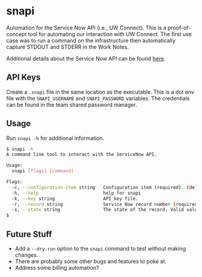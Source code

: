 # snapi

Automation for the Service Now API (i.e., UW Connect). This is a proof-of-concept tool for automating our interaction with UW Connect. The first use case was to run a command on the infrastructure then automatically capture STDOUT and STDERR in the Work Notes.

Additional details about the Service Now API can be found [here](https://uwconnect.uw.edu/kb_view.do?sysparm_article=KB0025022).

## API Keys

Create a `.snapi` file in the same location as the executable. This is a dot env file with the `SNAPI_USERNAME` and `SNAPI_PASSWORD` variables. The credentials can be found in the team shared password manager.

## Usage

Run `snapi -h` for additional information.

```bash
$ snapi -h
A command line tool to interact with the ServiceNow API.

Usage:
  snapi [flags] [command]

Flags:
  -c, --configuration-item string   Configuration item (required). (default "hyak")
  -h, --help                        help for snapi
  -k, --key string                  API key file.
  -r, --record string               Service Now record number (required). Only REQs, CHGs, and INCs supported.
  -s, --state string                The state of the record. Valid values are (o)pen or (r)esolved. (default "open")
$ 
```

## Future Stuff

* Add a `--dry-run` option to the `snapi` command to test without making changes.
* There are probably some other bugs and features to poke at.
* Address some billing automation?
